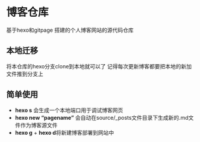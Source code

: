 # 博客仓库
基于hexo和gitpage 搭建的个人博客网站的源代码仓库
## 本地迁移
将本仓库的hexo分支clone到本地就可以了
记得每次更新博客都要把本地的新加文件推到分支上
## 简单使用
- **hexo s** 会生成一个本地端口用于调试博客网页
- **hexo new “pagename”** 会自动在source/_posts文件目录下生成新的.md文件作为博客源文件
- **hexo g**  + **hexo d**将新建博客部署到网站中
